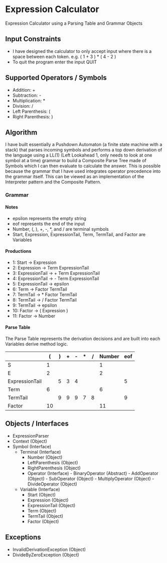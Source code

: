 # Expression Calculator
Expression Calculator using a Parsing Table and Grammar Objects

## Input Constraints
- I have designed the calculator to only accept input where there is a space
between each token. e.g. ( 1 + 3 ) * ( 4 - 2 )
- To quit the program enter the input QUIT

## Supported Operators / Symbols
- Addition: +
- Subtraction: -
- Multiplication: *
- Division: /
- Left Parenthesis: (
- Right Parenthesis: )

## Algorithm
I have built essentially a Pushdown Automaton (a finite state machine with a stack)
that parses incoming symbols and performs a top down derivation of the language using a LL(1)
(Left Lookahead 1, only needs to look at one symbol at a time) grammar to build a Composite Parse Tree
made of Symbols which I can then evaluate to calculate the answer. This is possible because the grammar
that I have used integrates operator precedence into the grammar itself.  This can be viewed as
an implementation of the Interpreter pattern and the Composite Pattern.

### Grammar
#### Notes
- epsilon represents the empty string
- eof represents the end of the input
- Number, (, ), +, -, *, and / are terminal symbols
- Start, Expression, ExpressionTail, Term, TermTail, and Factor are Variables

#### Productions
- 1:  Start -> Expression
- 2:  Expression -> Term ExpressionTail
- 3:  ExpressionTail -> + Term ExpressionTail
- 4:  ExpressionTail -> - Term ExpressionTail
- 5:  ExpressionTail -> epsilon
- 6:  Term -> Factor TermTail
- 7:  TermTail -> * Factor TermTail
- 8:  TermTail -> / Factor TermTail
- 9:  TermTail -> epsilon
- 10: Factor -> ( Expression )
- 11: Factor -> Number

#### Parse Table
The Parse Table represents the derivation decisions and are built into
each Variables derive method logic.

|   | ( | ) | + | - | * | / | Number | eof |
|---|---|---|---|---|---|---|--------|-----|
| S | 1 |   |   |   |   |   |   1    |     |
| E | 2 |   |   |   |   |   |   2    |     |
| ExpressionTail  |   | 5 | 3 | 4 |   |   |        |  5  |
| Term  | 6 |   |   |   |   |   |   6   |     |
| TermTail |   | 9 | 9 | 9 | 7 | 8 |        |  9  |
| Factor | 10 |   |   |   |   |   |   11   |     |


## Objects / Interfaces
- ExpressionParser
- Context (Object)
- Symbol (Interface)
    - Terminal (Interface)
        - Number (Object)
        - LeftParenthesis (Object)
        - RightParenthesis (Object)
        - Operator (Interface)
              - BinaryOperator (Abstract)
                  - AddOperator (Object)
                  - SubOperator (Object)
                  - MultiplyOperator (Object)
                  - DivideOperator (Object)
    - Variable (Interface)
        - Start (Object)
        - Expression (Object)
        - ExpressionTail (Object)
        - Term (Object)
        - TermTail (Object)
        - Factor (Object)

## Exceptions
- InvalidDerivationException (Object)
- DivideByZeroException (Object)
